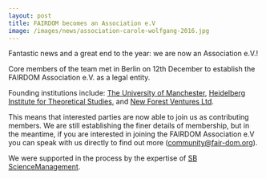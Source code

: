 ```yaml
---
layout: post
title: FAIRDOM becomes an Association e.V
image: /images/news/association-carole-wolfgang-2016.jpg
---
```



Fantastic news and a great end to the year: we are now an Association e.V.!

Core members of the team met in Berlin on 12th December to establish the FAIRDOM Association e.V. as a legal entity.

Founding institutions include: [The University of Manchester](http://www.manchester.ac.uk/), 
[Heidelberg Institute for Theoretical Studies](http://www.h-its.org/en/), and [New Forest Ventures Ltd](https://www.linkedin.com/company-beta/10660154/?pathWildcard=10660154).

This means that interested parties are now able to join us as contributing members. We are still establishing the finer details of membership, but in the meantime, if you are interested in joining the FAIRDOM Association e.V you can speak with us directly to find out more (community@fair-dom.org).  

We were supported in the process by the expertise of [SB ScienceManagement](http://sb-sciencemanagement.com/).